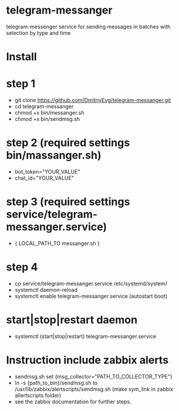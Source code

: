 # telegram-messanger
telegram-messenger service for sending messages in batches with selection by type and time

# Install

# step 1
* git clone https://github.com/DmitriyEvg/telegram-messanger.git
* cd telegram-messanger
* chmod +x bin/messanger.sh
* chmod +x bin/sendmsg.sh

# step 2 (required settings bin/massanger.sh)
* bot_token="YOUR_VALUE"
* chat_id="YOUR_VALUE"

# step 3 (required settings service/telegram-messanger.service)
* { LOCAL_PATH_TO messanger.sh }

# step 4
* cp service/telegram-messanger.service /etc/systemd/system/
* systemctl daemon-reload
* systemctl enable telegram-messanger.service (autostart boot)

# start|stop|restart daemon
* systemctl (start|stop|restart) telegram-messanger.service

# Instruction include zabbix alerts
* sendmsg.sh set {msg_collector="PATH_TO_COLLECTOR_TYPE"}
* ln -s {path_to_bin}/sendmsg.sh to /usr/lib/zabbix/alertscripts/sendmsg.sh (make sym_link in zabbix allertscripts folder)
* see the zabbix documentation for further steps.
